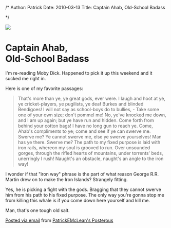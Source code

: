 /*
Author: Patrick
Date: 2010-03-13
Title: Captain Ahab, Old-School Badass

*/


<div class="big center">
	<img src="http://patrickemclean.com/images/moby-dick.jpeg">

</div>



# Captain Ahab,<br>Old-School Badass

I'm re-reading Moby Dick. Happened to pick it up this weekend and it sucked me right in. 

Here is one of my favorite passages:



> That's more than ye, ye great gods, ever were. I laugh and hoot at ye, ye cricket-players, ye pugilists, ye deaf Burkes and blinded Bendigoes! I will not say as school-boys do to bullies, - Take some one of your own size; don't pommel me! No, ye've knocked me down, and I am up again; but ye have run and hidden. Come forth from behind your cotton bags! I have no long gun to reach ye. Come, Ahab's compliments to ye; come and see if ye can swerve me. Swerve me? Ye cannot swerve me, else ye swerve yourselves! Man has ye there. Swerve me? The path to my fixed purpose is laid with iron rails, whereon my soul is grooved to run. Over unsounded gorges, through the rifled hearts of mountains, under torrents' beds, unerringly I rush! Naught's an obstacle, naught's an angle to the iron way!

<div class="aside right">I wonder if that "iron way" phrase is the part of what reason George R.R. Martin drew on to make the Iron Islands? Strangely fitting.</div>

Yes, he is picking a fight with the gods. Bragging that they cannot swerve him from his path to his fixed purpose. The only way you're gonna stop me from killing this whale is if you come down here yourself and kill me.


Man, that's one tough old salt.



[Posted via email](http://posterous.com) from [PatrickEMcLean's Posterous](http://patrickemclean.posterous.com/captain-ahab-old-school-badass)





